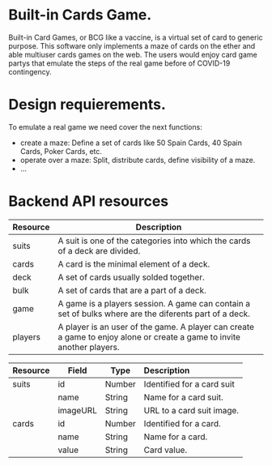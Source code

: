 # Built-in Cards Game.
Built-in Card Games, or BCG like a vaccine, is a virtual set of card to generic purpose. This software only implements a maze of cards on the ether and able multiuser cards games on the web. The users would enjoy card game partys that emulate the steps of the real game before of COVID-19 contingency.

# Design requierements.
To emulate a real game we need cover the next functions:
* create a maze: Define a set of cards like 50 Spain Cards, 40 Spain Cards, Poker Cards, etc.
* operate over a maze: Split, distribute cards, define visibility of a maze.
* ...

# Backend API resources

|Resource|Description|
|--------|-----------|
|suits   | A suit is one of the categories into which the cards of a deck are divided.
|cards   | A card is the minimal element of a deck.
|deck    | A set of cards usually solded together.
|bulk    | A set of cards that are a part of a deck.
|game    | A game is a players session. A game can contain a set of bulks where are the diferents part of a deck.
|players | A player is an user of the game. A player can create a game to enjoy alone or create a game to invite another players.


|Resource|Field|Type|Description
|--------|-----|----|:-----------
|suits | id | Number | Identified for a card suit
|  | name | String | Name for a card suit.
|  | imageURL | String | URL to a card suit image.
|cards | id | Number | Identified for a card.
|  | name | String | Name for a card.
|  | value | String | Card value.
